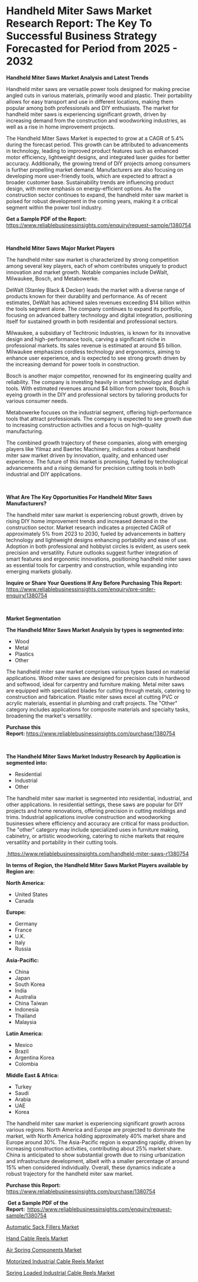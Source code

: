 <p><h1>Handheld Miter Saws Market Research Report: The Key To Successful Business Strategy Forecasted for Period from 2025 - 2032</h1></p><p><strong>Handheld Miter Saws Market Analysis and Latest Trends</strong></p>
<p><p>Handheld miter saws are versatile power tools designed for making precise angled cuts in various materials, primarily wood and plastic. Their portability allows for easy transport and use in different locations, making them popular among both professionals and DIY enthusiasts. The market for handheld miter saws is experiencing significant growth, driven by increasing demand from the construction and woodworking industries, as well as a rise in home improvement projects.</p><p>The Handheld Miter Saws Market is expected to grow at a CAGR of 5.4% during the forecast period. This growth can be attributed to advancements in technology, leading to improved product features such as enhanced motor efficiency, lightweight designs, and integrated laser guides for better accuracy. Additionally, the growing trend of DIY projects among consumers is further propelling market demand. Manufacturers are also focusing on developing more user-friendly tools, which are expected to attract a broader customer base. Sustainability trends are influencing product design, with more emphasis on energy-efficient options. As the construction sector continues to expand, the handheld miter saw market is poised for robust development in the coming years, making it a critical segment within the power tool industry.</p></p>
<p><strong>Get a Sample PDF of the Report:&nbsp;</strong> <a href="https://www.reliablebusinessinsights.com/enquiry/request-sample/1380754?utm_campaign=57&utm_medium=2&utm_source=Github&utm_content=ia&utm_term=24022025&utm_id=handheld-miter-saws">https://www.reliablebusinessinsights.com/enquiry/request-sample/1380754</a></p>
<p>&nbsp;</p>
<p><strong>Handheld Miter Saws Major Market Players</strong></p>
<p><p>The handheld miter saw market is characterized by strong competition among several key players, each of whom contributes uniquely to product innovation and market growth. Notable companies include DeWalt, Milwaukee, Bosch, and Metabowerke. </p><p>DeWalt (Stanley Black & Decker) leads the market with a diverse range of products known for their durability and performance. As of recent estimates, DeWalt has achieved sales revenues exceeding $14 billion within the tools segment alone. The company continues to expand its portfolio, focusing on advanced battery technology and digital integration, positioning itself for sustained growth in both residential and professional sectors.</p><p>Milwaukee, a subsidiary of Techtronic Industries, is known for its innovative design and high-performance tools, carving a significant niche in professional markets. Its sales revenue is estimated at around $5 billion. Milwaukee emphasizes cordless technology and ergonomics, aiming to enhance user experience, and is expected to see strong growth driven by the increasing demand for power tools in construction.</p><p>Bosch is another major competitor, renowned for its engineering quality and reliability. The company is investing heavily in smart technology and digital tools. With estimated revenues around $4 billion from power tools, Bosch is eyeing growth in the DIY and professional sectors by tailoring products for various consumer needs.</p><p>Metabowerke focuses on the industrial segment, offering high-performance tools that attract professionals. The company is expected to see growth due to increasing construction activities and a focus on high-quality manufacturing. </p><p>The combined growth trajectory of these companies, along with emerging players like Yilmaz and Baertec Machinery, indicates a robust handheld miter saw market driven by innovation, quality, and enhanced user experience. The future of this market is promising, fueled by technological advancements and a rising demand for precision cutting tools in both industrial and DIY applications.</p></p>
<p>&nbsp;</p>
<p><strong>What Are The Key Opportunities For Handheld Miter Saws Manufacturers?</strong></p>
<p><p>The handheld miter saw market is experiencing robust growth, driven by rising DIY home improvement trends and increased demand in the construction sector. Market research indicates a projected CAGR of approximately 5% from 2023 to 2030, fueled by advancements in battery technology and lightweight designs enhancing portability and ease of use. Adoption in both professional and hobbyist circles is evident, as users seek precision and versatility. Future outlooks suggest further integration of smart features and ergonomic innovations, positioning handheld miter saws as essential tools for carpentry and construction, while expanding into emerging markets globally.</p></p>
<p><strong>Inquire or Share Your Questions If Any Before Purchasing This Report:</strong> <a href="https://www.reliablebusinessinsights.com/enquiry/pre-order-enquiry/1380754?utm_campaign=57&utm_medium=2&utm_source=Github&utm_content=ia&utm_term=24022025&utm_id=handheld-miter-saws">https://www.reliablebusinessinsights.com/enquiry/pre-order-enquiry/1380754</a></p>
<p>&nbsp;</p>
<p><strong>Market Segmentation</strong></p>
<p><strong>The Handheld Miter Saws Market Analysis by types is segmented into:</strong></p>
<p><ul><li>Wood</li><li>Metal</li><li>Plastics</li><li>Other</li></ul></p>
<p><p>The handheld miter saw market comprises various types based on material applications. Wood miter saws are designed for precision cuts in hardwood and softwood, ideal for carpentry and furniture making. Metal miter saws are equipped with specialized blades for cutting through metals, catering to construction and fabrication. Plastic miter saws excel at cutting PVC or acrylic materials, essential in plumbing and craft projects. The "Other" category includes applications for composite materials and specialty tasks, broadening the market's versatility.</p></p>
<p><strong>Purchase this Report:&nbsp;</strong><a href="https://www.reliablebusinessinsights.com/purchase/1380754?utm_campaign=57&utm_medium=2&utm_source=Github&utm_content=ia&utm_term=24022025&utm_id=handheld-miter-saws">https://www.reliablebusinessinsights.com/purchase/1380754</a></p>
<p>&nbsp;</p>
<p><strong>The Handheld Miter Saws Market Industry Research by Application is segmented into:</strong></p>
<p><ul><li>Residential</li><li>Industrial</li><li>Other</li></ul></p>
<p><p>The handheld miter saw market is segmented into residential, industrial, and other applications. In residential settings, these saws are popular for DIY projects and home renovations, offering precision in cutting moldings and trims. Industrial applications involve construction and woodworking businesses where efficiency and accuracy are critical for mass production. The "other" category may include specialized uses in furniture making, cabinetry, or artistic woodworking, catering to niche markets that require versatility and portability in their cutting tools.</p></p>
<p><a href="https://www.reliablebusinessinsights.com/handheld-miter-saws-r1380754?utm_campaign=57&utm_medium=2&utm_source=Github&utm_content=ia&utm_term=24022025&utm_id=handheld-miter-saws">&nbsp;https://www.reliablebusinessinsights.com/handheld-miter-saws-r1380754</a></p>
<p><strong>In terms of Region, the Handheld Miter Saws Market Players available by Region are:</strong></p>
<p>
    <p> <strong> North America: </strong>
        <ul>
            <li>United States</li>
            <li>Canada</li>
        </ul>
        </p> 
    <p> <strong> Europe: </strong>
        <ul>
            <li>Germany</li>
            <li>France</li>
            <li>U.K.</li>
            <li>Italy</li>
            <li>Russia</li>
        </ul>
        </p> 
    <p> <strong> Asia-Pacific: </strong>
        <ul>
            <li>China</li>
            <li>Japan</li>
            <li>South Korea</li>
            <li>India</li>
            <li>Australia</li>
            <li>China Taiwan</li>
            <li>Indonesia</li>
            <li>Thailand</li>
            <li>Malaysia</li>
        </ul>
        </p> 
    <p> <strong> Latin America: </strong>
        <ul>
            <li>Mexico</li>
            <li>Brazil</li>
            <li>Argentina Korea</li>
            <li>Colombia</li>
        </ul>
        </p> 
    <p> <strong> Middle East & Africa: </strong>
        <ul>
            <li>Turkey</li>
            <li>Saudi</li>
            <li>Arabia</li>
            <li>UAE</li>
            <li>Korea</li>
        </ul>
    </p>
    </p>
<p><p>The handheld miter saw market is experiencing significant growth across various regions. North America and Europe are projected to dominate the market, with North America holding approximately 40% market share and Europe around 30%. The Asia-Pacific region is expanding rapidly, driven by increasing construction activities, contributing about 25% market share. China is anticipated to show substantial growth due to rising urbanization and infrastructure development, albeit with a smaller percentage of around 15% when considered individually. Overall, these dynamics indicate a robust trajectory for the handheld miter saw market.</p></p>
<p><strong>Purchase this Report: </strong><a href="https://www.reliablebusinessinsights.com/purchase/1380754?utm_campaign=57&utm_medium=2&utm_source=Github&utm_content=ia&utm_term=24022025&utm_id=handheld-miter-saws">https://www.reliablebusinessinsights.com/purchase/1380754</a></p>
<p>&nbsp;<strong>Get a Sample PDF of the Report:&nbsp;&nbsp;</strong><a href="https://www.reliablebusinessinsights.com/enquiry/request-sample/1380754?utm_campaign=57&utm_medium=2&utm_source=Github&utm_content=ia&utm_term=24022025&utm_id=handheld-miter-saws">https://www.reliablebusinessinsights.com/enquiry/request-sample/1380754</a></p>
<p><strong></strong></p>
<p><p><a href="https://github.com/cachuhashieb/Market-Research-Report-List-1/blob/main/automatic-sack-fillers-market.md?utm_campaign=57&utm_medium=2&utm_source=Github&utm_content=ia&utm_term=24022025&utm_id=handheld-miter-saws">Automatic Sack Fillers Market</a></p><p><a href="https://github.com/theriiawande/Market-Research-Report-List-1/blob/main/hand-cable-reels-market.md?utm_campaign=57&utm_medium=2&utm_source=Github&utm_content=ia&utm_term=24022025&utm_id=handheld-miter-saws">Hand Cable Reels Market</a></p><p><a href="https://github.com/kmettjanksj7/Market-Research-Report-List-1/blob/main/air-spring-components-market.md?utm_campaign=57&utm_medium=2&utm_source=Github&utm_content=ia&utm_term=24022025&utm_id=handheld-miter-saws">Air Spring Components Market</a></p><p><a href="https://github.com/bedelibekwe58/Market-Research-Report-List-1/blob/main/motorized-industrial-cable-reels-market.md?utm_campaign=57&utm_medium=2&utm_source=Github&utm_content=ia&utm_term=24022025&utm_id=handheld-miter-saws">Motorized Industrial Cable Reels Market</a></p><p><a href="https://github.com/huelarnzeba29/Market-Research-Report-List-1/blob/main/spring-loaded-industrial-cable-reels-market.md?utm_campaign=57&utm_medium=2&utm_source=Github&utm_content=ia&utm_term=24022025&utm_id=handheld-miter-saws">Spring Loaded Industrial Cable Reels Market</a></p></p>